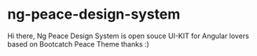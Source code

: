 # ng-peace-design-system
Hi there, Ng Peace Design System is open souce UI-KIT for Angular lovers based on Bootcatch Peace Theme thanks :)
